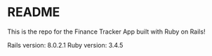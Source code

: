 # README

This is the repo for the Finance Tracker App built with Ruby on Rails!

Rails version: 8.0.2.1
Ruby version: 3.4.5